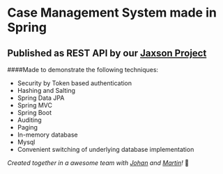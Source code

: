 # Case Management System made in Spring
## Published as REST API by our [Jaxson Project](https://github.com/peferb/jaxson/blob/master/README.md)

####Made to demonstrate the following techniques:
  + Security by Token based authentication
  + Hashing and Salting
  + Spring Data JPA
  + Spring MVC
  + Spring Boot
  + Auditing
  + Paging
  + In-memory database
  + Mysql
  + Convenient switching of underlying database implementation


*Created together in a awesome team with [Johan](https://github.com/Daoey) and [Martin](https://github.com/Martinsodis96)!* :tada:
